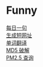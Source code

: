 # Funny

[每日一句][1]     
[生成短网址][2]     
[单词翻译][3]     
[MD5 破解][4]     
[PM2.5 查询][5]





[1]:https://github.com/vito-L/Funny/tree/master/Everyday
[2]:https://github.com/vito-L/Funny/tree/master/Short_url
[3]:https://github.com/vito-L/Funny/tree/master/e2z
[4]:https://github.com/vito-L/Funny/tree/master/md5
[5]:https://github.com/vito-L/Funny/tree/master/pm25
